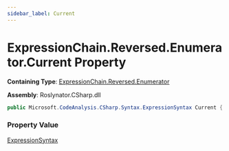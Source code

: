 ```yaml
---
sidebar_label: Current
---
```


# ExpressionChain\.Reversed\.Enumerator\.Current Property

**Containing Type**: [ExpressionChain.Reversed.Enumerator](../index.md)

**Assembly**: Roslynator\.CSharp\.dll

```csharp
public Microsoft.CodeAnalysis.CSharp.Syntax.ExpressionSyntax Current { get; }
```

### Property Value

[ExpressionSyntax](https://docs.microsoft.com/en-us/dotnet/api/microsoft.codeanalysis.csharp.syntax.expressionsyntax)

